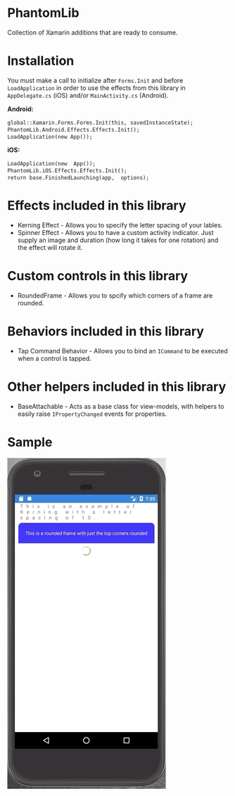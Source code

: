 # PhantomLib
Collection of Xamarin additions that are ready to consume.

# Installation
You must make a call to initialize after `Forms.Init` and before `LoadApplication` in order to use the effects from this library in `AppDelegate.cs` (iOS) and/or `MainActivity.cs` (Android).

**Android:**
  ```
global::Xamarin.Forms.Forms.Init(this, savedInstanceState);
PhantomLib.Android.Effects.Effects.Init();
LoadApplication(new App());
```
**iOS:**
```
LoadApplication(new  App());  
PhantomLib.iOS.Effects.Effects.Init();  
return base.FinishedLaunching(app,  options);
```
            


# Effects included in this library
* Kerning Effect - Allows you to specify the letter spacing of your lables.
* Spinner Effect - Allows you to have a custom activity indicator. Just supply an image and duration (how long it takes for one rotation) and the effect will rotate it.

# Custom controls in this library
* RoundedFrame - Allows you to spcify which corners of a frame are rounded.

# Behaviors included in this library
* Tap Command Behavior - Allows you to bind an `ICommand` to be executed when a control is tapped.

# Other helpers included in this library
* BaseAttachable - Acts as a base class for view-models, with helpers to easily raise `IPropertyChanged` events for properties.

# Sample
![Sample Image](Images/Sample2.gif)

